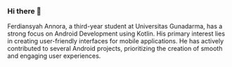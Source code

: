 ### Hi there 👋

Ferdiansyah Annora, a third-year student at Universitas Gunadarma, has a strong focus on Android Development using Kotlin. His primary interest lies in creating user-friendly interfaces for mobile applications. He has actively contributed to several Android projects, prioritizing the creation of smooth and engaging user experiences.


<!--
**ferdianrra/ferdianrra** is a ✨ _special_ ✨ repository because its `README.md` (this file) appears on your GitHub profile.

Here are some ideas to get you started:

- 🔭 I’m currently working on ...
- 🌱 I’m currently learning ...
- 👯 I’m looking to collaborate on ...
- 🤔 I’m looking for help with ...
- 💬 Ask me about ...
- 📫 How to reach me: ...
- 😄 Pronouns: ...
- ⚡ Fun fact: ...
-->
